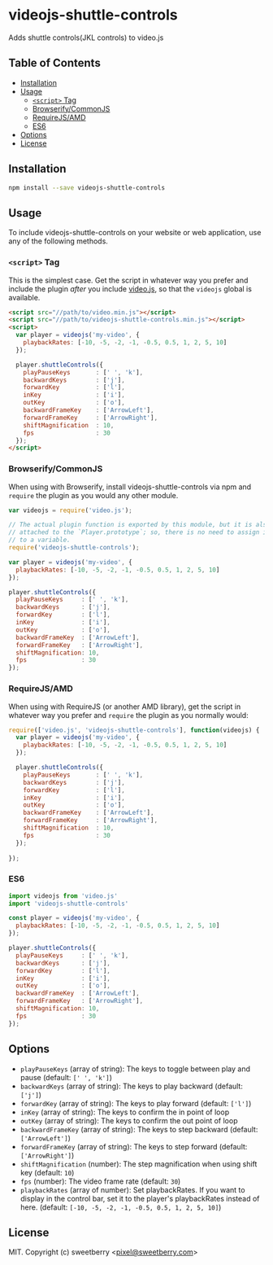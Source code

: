 # videojs-shuttle-controls

Adds shuttle controls(JKL controls) to video.js

## Table of Contents

<!-- START doctoc generated TOC please keep comment here to allow auto update -->
<!-- DON'T EDIT THIS SECTION, INSTEAD RE-RUN doctoc TO UPDATE -->


- [Installation](#installation)
- [Usage](#usage)
  - [`<script>` Tag](#script-tag)
  - [Browserify/CommonJS](#browserifycommonjs)
  - [RequireJS/AMD](#requirejsamd)
  - [ES6](#es6)
- [Options](#options)
- [License](#license)

<!-- END doctoc generated TOC please keep comment here to allow auto update -->
## Installation

```sh
npm install --save videojs-shuttle-controls
```

## Usage

To include videojs-shuttle-controls on your website or web application, use any of the following methods.

### `<script>` Tag

This is the simplest case. Get the script in whatever way you prefer and include the plugin _after_ you include [video.js][videojs], so that the `videojs` global is available.

```html
<script src="//path/to/video.min.js"></script>
<script src="//path/to/videojs-shuttle-controls.min.js"></script>
<script>
  var player = videojs('my-video', {
    playbackRates: [-10, -5, -2, -1, -0.5, 0.5, 1, 2, 5, 10]
  });

  player.shuttleControls({
    playPauseKeys       : [' ', 'k'],
    backwardKeys        : ['j'],
    forwardKey          : ['l'],
    inKey               : ['i'],
    outKey              : ['o'],
    backwardFrameKey    : ['ArrowLeft'],
    forwardFrameKey     : ['ArrowRight'],
    shiftMagnification  : 10,
    fps                 : 30
  });
</script>
```

### Browserify/CommonJS

When using with Browserify, install videojs-shuttle-controls via npm and `require` the plugin as you would any other module.

```js
var videojs = require('video.js');

// The actual plugin function is exported by this module, but it is also
// attached to the `Player.prototype`; so, there is no need to assign it
// to a variable.
require('videojs-shuttle-controls');

var player = videojs('my-video', {
  playbackRates: [-10, -5, -2, -1, -0.5, 0.5, 1, 2, 5, 10]
});

player.shuttleControls({
  playPauseKeys     : [' ', 'k'],
  backwardKeys      : ['j'],
  forwardKey        : ['l'],
  inKey             : ['i'],
  outKey            : ['o'],
  backwardFrameKey  : ['ArrowLeft'],
  forwardFrameKey   : ['ArrowRight'],
  shiftMagnification: 10,
  fps               : 30
});
```

### RequireJS/AMD

When using with RequireJS (or another AMD library), get the script in whatever way you prefer and `require` the plugin as you normally would:

```js
require(['video.js', 'videojs-shuttle-controls'], function(videojs) {
  var player = videojs('my-video', {
    playbackRates: [-10, -5, -2, -1, -0.5, 0.5, 1, 2, 5, 10]
  });

  player.shuttleControls({
    playPauseKeys       : [' ', 'k'],
    backwardKeys        : ['j'],
    forwardKey          : ['l'],
    inKey               : ['i'],
    outKey              : ['o'],
    backwardFrameKey    : ['ArrowLeft'],
    forwardFrameKey     : ['ArrowRight'],
    shiftMagnification  : 10,
    fps                 : 30
  });
  
});
```

### ES6
```js
import videojs from 'video.js'
import 'videojs-shuttle-controls'

const player = videojs('my-video', {
  playbackRates: [-10, -5, -2, -1, -0.5, 0.5, 1, 2, 5, 10]
});

player.shuttleControls({
  playPauseKeys     : [' ', 'k'],
  backwardKeys      : ['j'],
  forwardKey        : ['l'],
  inKey             : ['i'],
  outKey            : ['o'],
  backwardFrameKey  : ['ArrowLeft'],
  forwardFrameKey   : ['ArrowRight'],
  shiftMagnification: 10,
  fps               : 30
});
```


## Options

- `playPauseKeys` (array of string): The keys to toggle between play and pause (default: `[' ', 'k']`)
- `backwardKeys` (array of string): The keys to play backward (default: `['j']`)
- `forwardKey` (array of string): The keys to play forward (default: `['l']`)
- `inKey` (array of string): The keys to confirm the in point of loop
- `outKey` (array of string): The keys to confirm the out point of loop
- `backwardFrameKey` (array of string): The keys to step backward (default: `['ArrowLeft']`)
- `forwardFrameKey` (array of string): The keys to step forward (default: `['ArrowRight']`)
- `shiftMagnification` (number): The step magnification when using shift key (default: `10`)
- `fps` (number): The video frame rate (default: `30`)
- `playbackRates` (array of number): Set playbackRates. If you want to display in the control bar, set it to the player's playbackRates instead of here. (default: `[-10, -5, -2, -1, -0.5, 0.5, 1, 2, 5, 10]`) 




## License

MIT. Copyright (c) sweetberry &lt;pixel@sweetberry.com&gt;


[videojs]: http://videojs.com/


